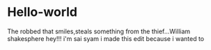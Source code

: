 # Hello-world
The robbed that smiles,steals something from the thief...William shakesphere
hey!!! i'm sai syam
i made this edit because i wanted to
